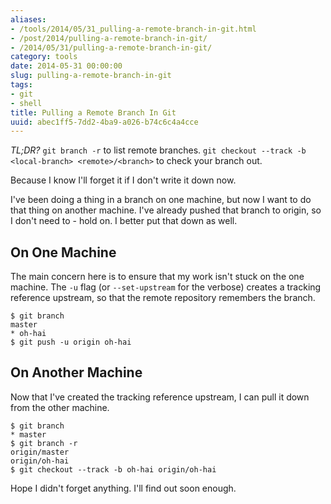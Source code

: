 ```yaml
---
aliases:
- /tools/2014/05/31_pulling-a-remote-branch-in-git.html
- /post/2014/pulling-a-remote-branch-in-git/
- /2014/05/31/pulling-a-remote-branch-in-git/
category: tools
date: 2014-05-31 00:00:00
slug: pulling-a-remote-branch-in-git
tags:
- git
- shell
title: Pulling a Remote Branch In Git
uuid: abec1ff5-7dd2-4ba9-a026-b74c6c4a4cce
---
```


*TL;DR?* `git branch -r` to list remote branches. `git checkout
--track -b <local-branch> <remote>/<branch>` to check your branch
out.
<!--more-->

Because I know I'll forget it if I don't write it down now.

I've been doing a thing in a branch on one machine, but now I want
to do that thing on another machine. I've already pushed that branch
to origin, so I don't need to - hold on. I better put that down as well.

## On One Machine
 
The main concern here is to ensure that my work isn't stuck on the
one machine. The `-u` flag (or `--set-upstream` for the verbose)
creates a tracking reference upstream, so that the remote
repository remembers the branch.

    $ git branch
    master
    * oh-hai
    $ git push -u origin oh-hai

## On Another Machine

Now that I've created the tracking reference upstream, I can pull
it down from the other machine.

    $ git branch
    * master
    $ git branch -r
    origin/master
    origin/oh-hai
    $ git checkout --track -b oh-hai origin/oh-hai

Hope I didn't forget anything. I'll find out soon enough.